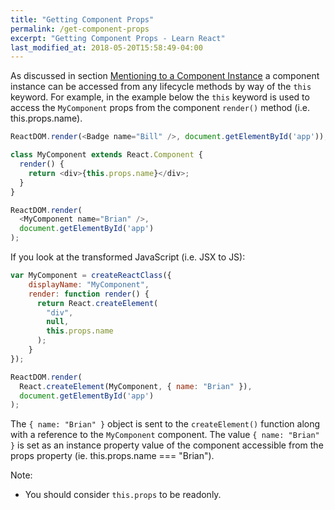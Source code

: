 ```yaml
---
title: "Getting Component Props"
permalink: /get-component-props
excerpt: "Getting Component Props - Learn React"
last_modified_at: 2018-05-20T15:58:49-04:00
---
```


As discussed in section [Mentioning to a Component Instance](/mention-to-a-component-instance) a component instance can be accessed from any lifecycle methods by way of the `this` keyword. For example, in the example below the `this` keyword is used to access the `MyComponent` props from the component `render()` method (i.e. this.props.name).

```javascript
ReactDOM.render(<Badge name="Bill" />, document.getElementById('app'));

class MyComponent extends React.Component {
  render() {
    return <div>{this.props.name}</div>;
  }
}

ReactDOM.render(
  <MyComponent name="Brian" />, 
  document.getElementById('app')
);
```

If you look at the transformed JavaScript (i.e. JSX to JS):

```javascript
var MyComponent = createReactClass({
    displayName: "MyComponent",
    render: function render() {
      return React.createElement(
        "div",
        null,
        this.props.name
      );
    }
});

ReactDOM.render(
  React.createElement(MyComponent, { name: "Brian" }), 
  document.getElementById('app')
);
```

The `{ name: "Brian" }` object is sent to the `createElement()` function along with a reference to the `MyComponent` component. The value `{ name: "Brian" }` is set as an instance property value of the component accessible from the props property (ie. this.props.name === "Brian").

Note:

* You should consider `this.props` to be readonly.